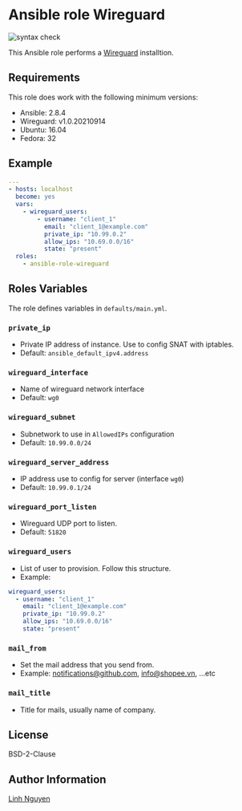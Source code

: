 # Ansible role Wireguard

![syntax check](https://github.com/tanlinhnd/ansible-role-wireguard/actions/workflows/main.yml/badge.svg)

This Ansible role performs a [Wireguard](https://www.wireguard.com/) installtion.

## Requirements

This role does work with the following minimum versions:

* Ansible: 2.8.4
* Wireguard: v1.0.20210914
* Ubuntu: 16.04
* Fedora: 32

## Example

```yaml
---
- hosts: localhost
  become: yes
  vars:
    - wireguard_users:
        - username: "client_1"
          email: "client_1@example.com"
          private_ip: "10.99.0.2"
          allow_ips: "10.69.0.0/16"
          state: "present"
  roles:
    - ansible-role-wireguard
```

## Roles Variables

The role defines variables in `defaults/main.yml`.

### `private_ip`

- Private IP address of instance. Use to config SNAT with iptables.
- Default: `ansible_default_ipv4.address`

### `wireguard_interface`

- Name of wireguard network interface
- Default: `wg0`

### `wireguard_subnet`

- Subnetwork to use in `AllowedIPs` configuration
- Default: `10.99.0.0/24`

### `wireguard_server_address`

- IP address use to config for server (interface `wg0`)
- Default: `10.99.0.1/24`

### `wireguard_port_listen`

- Wireguard UDP port to listen.
- Default: `51820`

### `wireguard_users`

- List of user to provision. Follow this structure.
- Example:

```yaml
wireguard_users:
  - username: "client_1"
    email: "client_1@example.com"
    private_ip: "10.99.0.2"
    allow_ips: "10.69.0.0/16"
    state: "present"
```
### `mail_from`

- Set the mail address that you send from.
- Example: notifications@github.com, info@shopee.vn, ...etc

### `mail_title`

- Title for mails, usually name of company.


## License

BSD-2-Clause

## Author Information

[Linh Nguyen](https://blog.dmesg.sh)